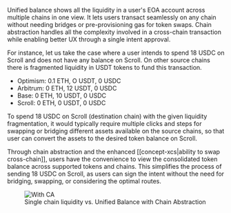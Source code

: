 Unified balance shows all the liquidity in a user's EOA account across multiple chains in one view. It lets users transact seamlessly on any chain without needing bridges or pre-provisioning gas for token swaps. Chain abstraction handles all the complexity involved in a cross-chain transaction while enabling better UX through a single intent approval.

For instance, let us take the case where a user intends to spend 18 USDC on Scroll and does not have any balance on Scroll. On other source chains there is fragmented liquidity in USDT tokens
to fund this transaction.

* Optimism: 0.1 ETH, O USDT, 0 USDC
* Arbitrum: 0 ETH, 12 USDT, 0 USDC
* Base: 0 ETH, 10 USDT, 0 USDC
* Scroll: 0 ETH, 0 USDT, 0 USDC

To spend 18 USDC on Scroll (destination chain) with the given liquidity fragmentation, it would typically require multiple clicks and steps for swapping or bridging different assets available on the source chains, so that user can convert the assets to the desired token balance on Scroll. 

Through chain abstraction and the enhanced [[concept-xcs|ability to swap cross-chain]], users have the convenience to view the consolidated token balance across supported tokens and chains. This simplifies the process of sending 18 USDC on Scroll, as users can sign the intent without the need for bridging, swapping, or considering the optimal routes. 

<figure markdown="span">
  <img alt="With CA" src="{{config.extra.arcana.img_dir}}/ca_unified_balance.{{config.extra.arcana.img_png}}"/>
  <figcaption>Single chain liquidity vs. Unified Balance with Chain Abstraction</figcaption>
</figure>

